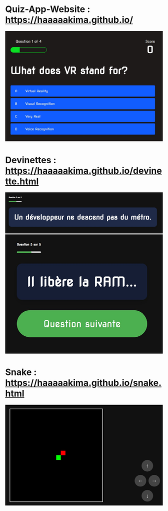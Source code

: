 # Quiz-App-Website : https://haaaaakima.github.io/

![1](./quiz.jpg)

# Devinettes : https://haaaaakima.github.io/devinette.html

![2](./1devinette.jpg)
![3](./2devinette.jpg)

# Snake : https://haaaaakima.github.io/snake.html

![4](./snake.jpg)
